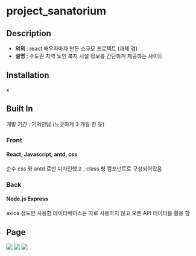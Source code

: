 # project_sanatorium
## Description
* **의의** : react 배우자마자 만든 소규모 프로젝트 (과제 겸)
* **설명** : 수도권 지역 노인 복지 시설 정보를 간단하게 제공하는 사이트

## Installation

x

## Built In
개발 기간 : 기억안남 (느긋하게 3 개월 한 듯)

### Front

#### React, Javascript, antd, css    
순수 css 와 antd 로만 디자인했고 , class 형 컴포넌트로 구성되어있음 

### Back

#### Node.js Express
axios 정도만 사용함 데이터베이스는 따로 사용하지 않고 오픈 API 데이터를 활용 함

## Page
<img src='/sampleScreenshot/main.png' />
<img src='/sampleScreenshot/search.png' />
<img src='/sampleScreenshot/subpage-modal.png' />
